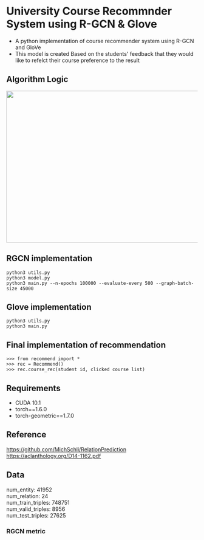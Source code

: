 # University Course Recommnder System using R-GCN & Glove

* A python implementation of course recommender system using R-GCN and GloVe
* This model is created Based on the students' feedback that they would like to refelct their course preference to the result


## Algorithm Logic
<img src="https://github.com/Jennie1021/RGCN-GLOVE_course_recommender/blob/main/img/RGCN_GloVe_Course_Recommender_Logic.jpg?raw=true" width="650" height="400"/>


## RGCN implementation
```
python3 utils.py
python3 model.py
python3 main.py --n-epochs 100000 --evaluate-every 500 --graph-batch-size 45000
```

## Glove implementation
```
python3 utils.py
python3 main.py
```

## Final implementation of recommendation 
```
>>> from recommend import *
>>> rec = Recommend()
>>> rec.course_rec(student id, clicked course list)
```


## Requirements
* CUDA 10.1
* torch==1.6.0
* torch-geometric==1.7.0

## Reference
https://github.com/MichSchli/RelationPrediction   
https://aclanthology.org/D14-1162.pdf

## Data
num_entity: 41952   
num_relation: 24   
num_train_triples: 748751   
num_valid_triples: 8956   
num_test_triples: 27625   

### RGCN metric



